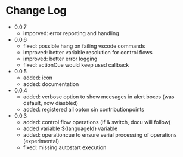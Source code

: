 # Change Log

- 0.0.7
  - imporved: error reporting and handling
- 0.0.6
  - fixed: possible hang on failing vscode commands
  - improved: better variable resolution for control flows
  - improved: better error logging
  - fixed: actionCue would keep used callback
- 0.0.5
  - added: icon
  - added: documentation
- 0.0.4
  - added: verbose option to show meesages in alert boxes (was default, now diasbled)
  - added: registered all opton sin contributionpoints
- 0.0.3
  - added: control flow operations (if & switch, docu will follow)
  - added variable ${languageId} variable
  - added: operationcue to ensure serial processing of operations (experimental)
  - fixed: missing autostart execution
